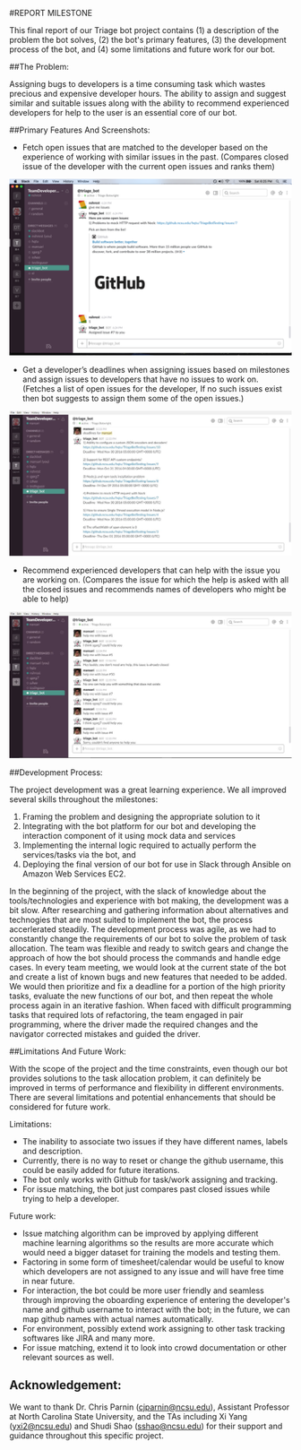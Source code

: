 #REPORT MILESTONE

This final report of our Triage bot project contains (1) a description of the problem the bot solves, (2) the bot's primary features, (3) the development process of the bot, and (4) some limitations and future work for our bot. 

##The Problem:

Assigning bugs to developers is a time consuming task which wastes precious and expensive developer hours. The ability to assign and suggest similar and suitable issues along with the ability to recommend experienced developers for help to the user is an essential core of our bot. 

##Primary Features And Screenshots:

- Fetch open issues that are matched to the developer based on the experience of working with similar issues in the past. (Compares closed issue of the developer with the current open issues and ranks them)

 <img src="../images/givemeissues.png"/>
 
- Get a developer’s deadlines when assigning issues based on milestones and assign issues to developers that have no issues to work on. (Fetches a list of open issues for the developer, If no such issues exist then bot suggests to assign them some of the open issues.)

 <img src="../images/deadlinesFor_useCase2.png"/>

- Recommend experienced developers that can help with the issue you are working on. (Compares the issue for which the help is asked with all the closed issues and recommends names of developers who might be able to help)

 <img src="../images/helpIssues_useCase3.png"/>

##Development Process:

The project development was a great learning experience. We all improved several skills throughout the milestones: 

1. Framing the problem and designing the appropriate solution to it
2. Integrating with the bot platform for our bot and developing the interaction component of it using mock data and services
3. Implementing the internal logic required to actually perform the services/tasks via the bot, and
4. Deploying the final version of our bot for use in Slack through Ansible on Amazon Web Services EC2. 

In the beginning of the project, with the slack of knowledge about the tools/technologies and experience with bot making, the development was a bit slow. After researching and gathering information about alternatives and technogies that are most suited to implement the bot, the process accerlerated steadily. The development process was agile, as we had to constantly change the requirements of our bot to solve the problem of task allocation. The team was flexible and ready to switch gears and change the approach of how the bot should process the commands and handle edge cases. In every team meeting, we would look at the current state of the bot and create a list of known bugs and new features that needed to be added. We would then prioritize and fix a deadline for a portion of the high priority tasks, evaluate the new functions of our bot, and then repeat the whole process again in an iterative fashion. When faced with difficult programming tasks that required lots of refactoring, the team engaged in pair programming, where the driver made the required changes and the navigator corrected mistakes and guided the driver.

##Limitations And Future Work:

With the scope of the project and the time constraints, even though our bot provides solutions to the task allocation problem, it can definitely be improved in terms of performance and flexibility in different environments. There are several limitations and potential enhancements that should be considered for future work.

Limitations:
- The inability to associate two issues if they have different names, labels and description. 
- Currently, there is no way to reset or change the github username, this could be easily added for future iterations.
- The bot only works with Github for task/work assigning and tracking.
- For issue matching, the bot just compares past closed issues while trying to help a developer.

Future work:
- Issue matching algorithm can be improved by applying different machine learning algorithms so the results are more accurate which would need a bigger dataset for training the models and testing them.
- Factoring in some form of timesheet/calendar would be useful to know which developers are not assigned to any issue and will have free time in near future.
- For interaction, the bot could be more user friendly and seamless through improving the oboarding experience of entering the developer's name and github username to interact with the bot; in the future, we can map github names with actual names automatically. 
- For environment, possibly extend work assigning to other task tracking softwares like JIRA and many more.
- For issue matching, extend it to look into crowd documentation or other relevant sources as well.

## Acknowledgement: 

We want to thank Dr. Chris Parnin (cjparnin@ncsu.edu), Assistant Professor at North Carolina State University, and the TAs including Xi Yang (yxi2@ncsu.edu) and Shudi Shao (sshao@ncsu.edu) for their support and guidance throughout this specific project. 
